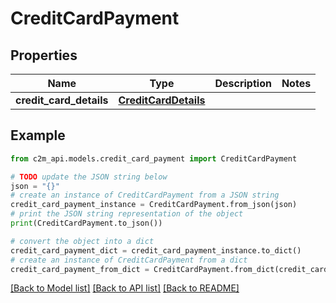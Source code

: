 # CreditCardPayment


## Properties

Name | Type | Description | Notes
------------ | ------------- | ------------- | -------------
**credit_card_details** | [**CreditCardDetails**](CreditCardDetails.md) |  | 

## Example

```python
from c2m_api.models.credit_card_payment import CreditCardPayment

# TODO update the JSON string below
json = "{}"
# create an instance of CreditCardPayment from a JSON string
credit_card_payment_instance = CreditCardPayment.from_json(json)
# print the JSON string representation of the object
print(CreditCardPayment.to_json())

# convert the object into a dict
credit_card_payment_dict = credit_card_payment_instance.to_dict()
# create an instance of CreditCardPayment from a dict
credit_card_payment_from_dict = CreditCardPayment.from_dict(credit_card_payment_dict)
```
[[Back to Model list]](../README.md#documentation-for-models) [[Back to API list]](../README.md#documentation-for-api-endpoints) [[Back to README]](../README.md)


